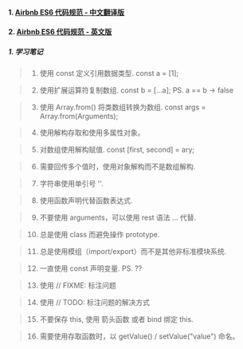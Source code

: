 #### 1. <a href="https://github.com/yuche/javascript" target="_blank">Airbnb ES6 代码规范 - 中文翻译版</a></br>
#### 2. <a href="https://github.com/airbnb/javascript" target="_blank">Airbnb ES6 代码规范 - 英文版</a></br>

##### 1. 学习笔记
> 1. 使用 const 定义引用数据类型. const a = [1];

> 2. 使用扩展运算符复制数组. const b = [...a];  PS. a == b -> false

> 3. 使用 Array.from() 将类数组转换为数组. const args = Array.from(Arguments);

> 4. 使用解构存取和使用多属性对象。

> 5. 对数组使用解构赋值. const [first, second] = ary;

> 6. 需要回传多个值时，使用对象解构而不是数组解构. 

> 7. 字符串使用单引号 ''. 

> 8. 使用函数声明代替函数表达式.

> 9. 不要使用 arguments，可以使用 rest 语法 ... 代替.

> 10. 总是使用 class 而避免操作 prototype.

> 11. 总是使用模组（import/export）而不是其他非标准模块系统.

> 12. 一直使用 const 声明变量. PS. ??

> 13. 使用 // FIXME: 标注问题

> 14. 使用 // TODO: 标注问题的解决方式

> 15. 不要保存 this, 使用 箭头函数 或者 bind 绑定 this.

> 16. 需要使用存取函数时，以 getValue() / setValue("value") 命名。
